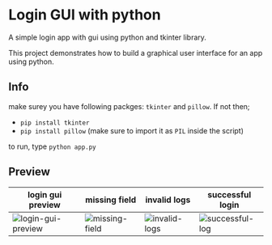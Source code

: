 # Login GUI with python
A simple login app with gui using python and tkinter library.

This project demonstrates how to build a graphical user interface for an app using python.

## Info
make surey you have following packges: `tkinter` and `pillow`. If not then;
- `pip install tkinter`
- `pip install pillow` (make sure to import it as `PIL` inside the script)

to run, type `python app.py`

## Preview

|login gui preview|missing field|invalid logs|successful login|
|--|--|--|--|
|![login-gui-preview](https://www.pixenli.com/image/DmIPKqSI) |![missing-field](https://www.pixenli.com/image/VcF0gUzW) |![invalid-logs](https://www.pixenli.com/image/fcqiXvGF) |![successful-log](https://www.pixenli.com/image/wtkV8RJQ) |